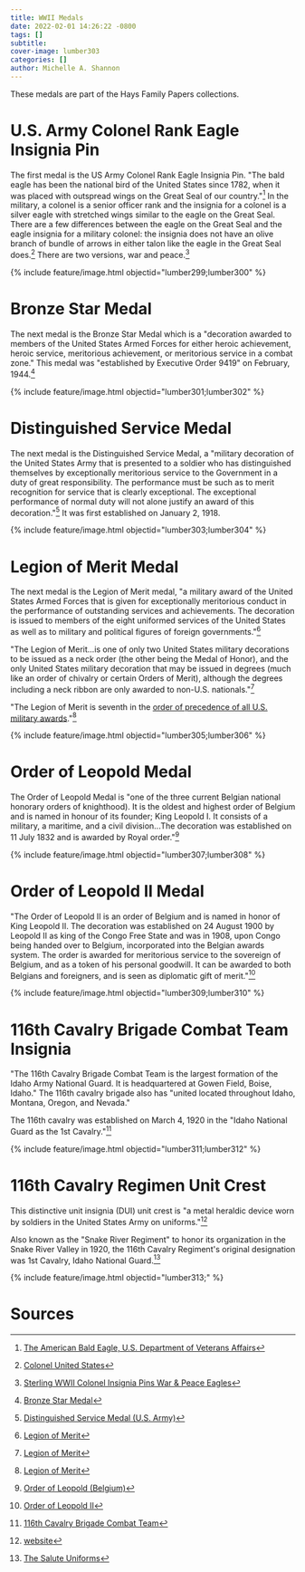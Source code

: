 ```yaml
---
title: WWII Medals
date: 2022-02-01 14:26:22 -0800
tags: []
subtitle: 
cover-image: lumber303
categories: []
author: Michelle A. Shannon
---
```


These medals are part of the Hays Family Papers collections.

# U.S. Army Colonel Rank Eagle Insignia Pin

The first medal is the US Army Colonel Rank Eagle Insignia Pin. "The bald eagle has been the national bird of the United States since 1782, when it was placed with outspread wings on the Great Seal of our country."[^1] In the military, a colonel is a senior officer rank and the insignia for a colonel is a silver eagle with stretched wings similar to the eagle on the Great Seal. There are a few differences between the eagle on the Great Seal and the eagle insignia for a military colonel: the insignia does not have an olive branch of bundle of arrows in either talon like the eagle in the Great Seal does.[^2] There are two versions, war and peace.[^3]

{% include feature/image.html objectid="lumber299;lumber300" %}

# Bronze Star Medal

The next medal is the Bronze Star Medal which is a "decoration awarded to members of the United States Armed Forces for either heroic achievement, heroic service, meritorious achievement, or meritorious service in a combat zone." This medal was "established by Executive Order 9419" on February, 1944.[^4]

{% include feature/image.html objectid="lumber301;lumber302" %}

# Distinguished Service Medal

The next medal is the Distinguished Service Medal, a "military decoration of the United States Army that is presented to a soldier who has distinguished themselves by exceptionally meritorious service to the Government in a duty of great responsibility. The performance must be such as to merit recognition for service that is clearly exceptional. The exceptional performance of normal duty will not alone justify an award of this decoration."[^5] It was first established on January 2, 1918.

{% include feature/image.html objectid="lumber303;lumber304" %}

# Legion of Merit Medal

The next medal is the Legion of Merit medal, "a military award of the United States Armed Forces that is given for exceptionally meritorious conduct in the performance of outstanding services and achievements. The decoration is issued to members of the eight uniformed services of the United States as well as to military and political figures of foreign governments."[^6]

"The Legion of Merit...is one of only two United States military decorations to be issued as a neck order (the other being the Medal of Honor), and the only United States military decoration that may be issued in degrees (much like an order of chivalry or certain Orders of Merit), although the degrees including a neck ribbon are only awarded to non-U.S. nationals."[^6]

"The Legion of Merit is seventh in the [order of precedence of all U.S. military awards](https://en.wikipedia.org/wiki/Awards_and_decorations_of_the_United_States_Armed_Forces#Active_United_States_medals_and_ribbons)."[^6]

{% include feature/image.html objectid="lumber305;lumber306" %}

# Order of Leopold Medal

The Order of Leopold Medal is "one of the three current Belgian national honorary orders of knighthood). It is the oldest and highest order of Belgium and is named in honour of its founder; King Leopold I. It consists of a military, a maritime, and a civil division...The decoration was established on 11 July 1832 and is awarded by Royal order."[^7]

{% include feature/image.html objectid="lumber307;lumber308" %}

# Order of Leopold II Medal

"The Order of Leopold II is an order of Belgium and is named in honor of King Leopold II. The decoration was established on 24 August 1900 by Leopold II as king of the Congo Free State and was in 1908, upon Congo being handed over to Belgium, incorporated into the Belgian awards system. The order is awarded for meritorious service to the sovereign of Belgium, and as a token of his personal goodwill. It can be awarded to both Belgians and foreigners, and is seen as diplomatic gift of merit."[^8]

{% include feature/image.html objectid="lumber309;lumber310" %}

# 116th Cavalry Brigade Combat Team Insignia

"The 116th Cavalry Brigade Combat Team is the largest formation of the Idaho Army National Guard. It is headquartered at Gowen Field, Boise, Idaho." The 116th cavalry brigade also has "united located throughout Idaho, Montana, Oregon, and Nevada."

The 116th cavalry was established on March 4, 1920 in the "Idaho National Guard as the 1st Cavalry."[^9]

{% include feature/image.html objectid="lumber311;lumber312" %}

# 116th Cavalry Regimen Unit Crest

This distinctive unit insignia (DUI) unit crest is "a metal heraldic device worn by soldiers in the United States Army on uniforms."[^10]

Also known as the "Snake River Regiment" to honor its organization in the Snake River Valley in 1920, the 116th Cavalry Regiment's original designation was 1st Cavalry, Idaho National Guard.[^11]

{% include feature/image.html objectid="lumber313;" %}

# Sources

[^1]: [The American Bald Eagle, U.S. Department of Veterans Affairs](https://www.va.gov/opa/publications/celebrate/eagle.pdf)

[^2]: [Colonel United States](https://en.wikipedia.org/wiki/Colonel_(United_States)#Insignia)

[^3]: [Sterling WWII Colonel Insignia Pins War & Peace Eagles](https://www.worthpoint.com/worthopedia/sterling-wwii-colonel-insignia-pins-war-peace)

[^4]: [Bronze Star Medal](https://en.wikipedia.org/wiki/Bronze_Star_Medal)

[^5]: [Distinguished Service Medal (U.S. Army)](https://en.wikipedia.org/wiki/Distinguished_Service_Medal_(U.S._Army))

[^6]: [Legion of Merit](https://en.wikipedia.org/wiki/Legion_of_Merit)

[^7]: [Order of Leopold (Belgium)](https://en.wikipedia.org/wiki/Order_of_Leopold_(Belgium))

[^8]: [Order of Leopold II](https://en.wikipedia.org/wiki/Order_of_Leopold_II)

[^9]: [116th Cavalry Brigade Combat Team](https://en.wikipedia.org/wiki/116th_Cavalry_Brigade_Combat_Team)

[^10]: [website](https://www.armedforcesinsignia.com/?p=7851&pn=US+ARMY+UNIT+CREST+116TH+CAVALRY+MOTTO%3A+SINE+MORA++1%2DPAIR&c=122&cn=US+ARMY+UNIT+CREST+116TH+CAVALRY+MOTTO%3A+SINE+MORA++1%2DPAIR)

[^11]: [The Salute Uniforms](http://www.uniforms-4u.com/p-army-116-cavalry-unit-crest-8434.aspx)